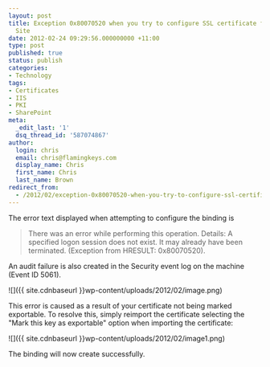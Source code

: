 ```yaml
---
layout: post
title: Exception 0x80070520 when you try to configure SSL certificate for an IIS Web
  Site
date: 2012-02-24 09:29:56.000000000 +11:00
type: post
published: true
status: publish
categories:
- Technology
tags:
- Certificates
- IIS
- PKI
- SharePoint
meta:
  _edit_last: '1'
  dsq_thread_id: '587074867'
author:
  login: chris
  email: chris@flamingkeys.com
  display_name: Chris
  first_name: Chris
  last_name: Brown
redirect_from:
  - /2012/02/exception-0x80070520-when-you-try-to-configure-ssl-certificate-for-an-iis-web-site/
---
```

The error text displayed when attempting to configure the binding is 

> There was an error while performing this operation. Details: A specified logon session does not exist. It may already have been terminated. (Exception from HRESULT: 0x80070520).

An audit failure is also created in the Security event log on the machine (Event ID 5061). 

![]({{ site.cdnbaseurl }}wp-content/uploads/2012/02/image.png)

This error is caused as a result of your certificate not being marked exportable. To resolve this, simply reimport the certificate selecting the "Mark this key as exportable" option when importing the certificate:

![]({{ site.cdnbaseurl }}wp-content/uploads/2012/02/image1.png)

The binding will now create successfully.
